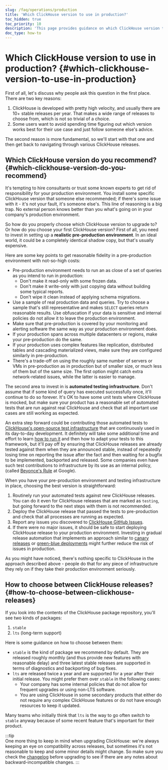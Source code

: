 ```yaml
---
slug: /faq/operations/production
title: 'Which ClickHouse version to use in production?'
toc_hidden: true
toc_priority: 10
description: 'This page provides guidance on which ClickHouse version to use in production'
doc_type: how-to
---
```


# Which ClickHouse version to use in production? {#which-clickhouse-version-to-use-in-production}

First of all, let's discuss why people ask this question in the first place. There are two key reasons:

1.  ClickHouse is developed with pretty high velocity, and usually there are 10+ stable releases per year. That makes a wide range of releases to choose from, which is not so trivial of a choice.
2.  Some users want to avoid spending time figuring out which version works best for their use case and just follow someone else's advice.

The second reason is more fundamental, so we'll start with that one and then get back to navigating through various ClickHouse releases.

## Which ClickHouse version do you recommend? {#which-clickhouse-version-do-you-recommend}

It's tempting to hire consultants or trust some known experts to get rid of responsibility for your production environment. You install some specific ClickHouse version that someone else recommended; if there's some issue with it - it's not your fault, it's someone else's. This line of reasoning is a big trap. No external person knows better than you what's going on in your company's production environment.

So how do you properly choose which ClickHouse version to upgrade to? Or how do you choose your first ClickHouse version? First of all, you need to invest in setting up a **realistic pre-production environment**. In an ideal world, it could be a completely identical shadow copy, but that's usually expensive.

Here are some key points to get reasonable fidelity in a pre-production environment with not-so-high costs:

- Pre-production environment needs to run an as close of a set of queries as you intend to run in production:
  - Don't make it read-only with some frozen data.
  - Don't make it write-only with just copying data without building some typical reports.
  - Don't wipe it clean instead of applying schema migrations.
- Use a sample of real production data and queries. Try to choose a sample that's still representative and makes `SELECT` queries return reasonable results. Use obfuscation if your data is sensitive and internal policies do not allow it to leave the production environment.
- Make sure that pre-production is covered by your monitoring and alerting software the same way as your production environment does.
- If your production spans across multiple datacenters or regions, make your pre-production do the same.
- If your production uses complex features like replication, distributed tables and cascading materialized views, make sure they are configured similarly in pre-production.
- There's a trade-off on using the roughly same number of servers or VMs in pre-production as in production but of smaller size, or much less of them but of the same size. The first option might catch extra network-related issues, while the latter is easier to manage.

The second area to invest in is **automated testing infrastructure**. Don't assume that if some kind of query has executed successfully once, it'll continue to do so forever. It's OK to have some unit tests where ClickHouse is mocked, but make sure your product has a reasonable set of automated tests that are run against real ClickHouse and check that all important use cases are still working as expected.

An extra step forward could be contributing those automated tests to [ClickHouse's open-source test infrastructure](https://github.com/ClickHouse/ClickHouse/tree/master/tests) that are continuously used in its day-to-day development. It definitely will take some additional time and effort to learn [how to run it](../../development/tests.md) and then how to adapt your tests to this framework, but it'll pay off by ensuring that ClickHouse releases are already tested against them when they are announced stable, instead of repeatedly losing time on reporting the issue after the fact and then waiting for a bugfix to be implemented, backported and released. Some companies even have such test contributions to infrastructure by its use as an internal policy, (called [Beyonce's Rule](https://www.oreilly.com/library/view/software-engineering-at/9781492082781/ch01.html#policies_that_scale_well) at Google).

When you have your pre-production environment and testing infrastructure in place, choosing the best version is straightforward:

1.  Routinely run your automated tests against new ClickHouse releases. You can do it even for ClickHouse releases that are marked as `testing`, but going forward to the next steps with them is not recommended.
2.  Deploy the ClickHouse release that passed the tests to pre-production and check that all processes are running as expected.
3.  Report any issues you discovered to [ClickHouse GitHub Issues](https://github.com/ClickHouse/ClickHouse/issues).
4.  If there were no major issues, it should be safe to start deploying ClickHouse release to your production environment. Investing in gradual release automation that implements an approach similar to [canary releases](https://martinfowler.com/bliki/CanaryRelease.html) or [green-blue deployments](https://martinfowler.com/bliki/BlueGreenDeployment.html) might further reduce the risk of issues in production.

As you might have noticed, there's nothing specific to ClickHouse in the approach described above - people do that for any piece of infrastructure they rely on if they take their production environment seriously.

## How to choose between ClickHouse releases? {#how-to-choose-between-clickhouse-releases}

If you look into the contents of the ClickHouse package repository, you'll see two kinds of packages:

1.  `stable`
2.  `lts` (long-term support)

Here is some guidance on how to choose between them:

- `stable` is the kind of package we recommend by default. They are released roughly monthly (and thus provide new features with reasonable delay) and three latest stable releases are supported in terms of diagnostics and backporting of bug fixes.
- `lts` are released twice a year and are supported for a year after their initial release. You might prefer them over `stable` in the following cases:
  - Your company has some internal policies that do not allow for frequent upgrades or using non-LTS software.
  - You are using ClickHouse in some secondary products that either do not require any complex ClickHouse features or do not have enough resources to keep it updated.

Many teams who initially think that `lts` is the way to go often switch to `stable` anyway because of some recent feature that's important for their product.

:::tip    
One more thing to keep in mind when upgrading ClickHouse: we're always keeping an eye on compatibility across releases, but sometimes it's not reasonable to keep and some minor details might change. So make sure you check the [changelog](/whats-new/changelog/index.md) before upgrading to see if there are any notes about backward-incompatible changes.
:::
